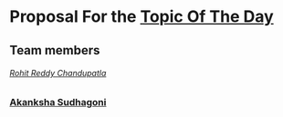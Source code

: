 # Proposal For the [Topic Of The Day](https://github.com/Rohitreddz/Topic-of-the-Day)
## Team members 
###### [Rohit Reddy Chandupatla](https://github.com/rohitreddz) </br>
### [Akanksha Sudhagoni](https://github.com/S542046) </br>
